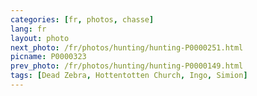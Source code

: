 ```yaml
---
categories: [fr, photos, chasse]
lang: fr
layout: photo
next_photo: /fr/photos/hunting/hunting-P0000251.html
picname: P0000323
prev_photo: /fr/photos/hunting/hunting-P0000149.html
tags: [Dead Zebra, Hottentotten Church, Ingo, Simion]
---
```

